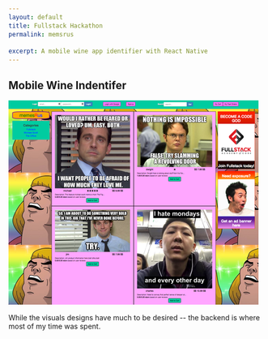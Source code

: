 ```yaml
---
layout: default
title: Fullstack Hackathon 
permalink: memsrus

excerpt: A mobile wine app identifier with React Native
---
```


## Mobile Wine Indentifer

![Image of Memes R us, excessive use of flamboyant colors ](../memesrus.png)


While the visuals designs have much to be desired -- the backend is where most of my time was spent. 

